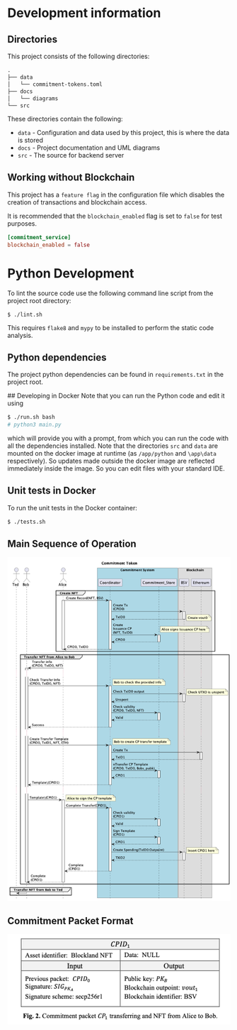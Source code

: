 # Development information


## Directories
This project consists of the following directories:
```
.
├── data
│   └── commitment-tokens.toml
├── docs
│   └── diagrams
└── src
```

These directories contain the following:
* `data` - Configuration and data used by this project, this is where the data is stored
* `docs` - Project documentation and UML diagrams
* `src` - The source for backend server 


## Working without Blockchain
This project has a `feature flag` in the configuration file which disables the creation of transactions and blockchain access.

It is recommended that the `blockchain_enabled` flag is set to `false` for test purposes.

``` toml
[commitment_service]
blockchain_enabled = false
```

# Python Development
To lint the source code use the following command line script from the project root directory:
```
$ ./lint.sh
```
This requires `flake8` and `mypy` to be installed to perform the static code analysis.

## Python dependencies
The project python dependencies can be found in `requirements.txt` in the project root.

## Developing in Docker
Note that you can run the Python code and edit it using
``` bash
$ ./run.sh bash
# python3 main.py
```
which will provide you with a prompt, from which you can run the code with all the dependencies installed.
Note that the directories `src` and `data` are mounted on the docker image at runtime (as `/app/python` and `\app\data` respectively). 
So updates made outside the docker image are reflected immediately inside the image. So you can edit files with your standard IDE.

## Unit tests in Docker
To run the unit tests in the Docker container:
```bash
$ ./tests.sh
```


## Main Sequence of Operation

![Sequence Diagram](diagrams/sequence.png)

## Commitment Packet Format

![Commitment Packet Format](diagrams/commitment-packet-format.png)
